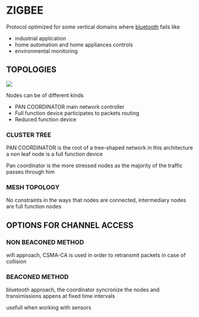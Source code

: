 # ZIGBEE

Protocol optimized for some vertical domains where [bluetooth](BLUETOOTH.md) fails like

- industrial application
- home automation and home appliances controls
- environmental monitoring

## TOPOLOGIES

![](Pasted%20image%2020240321144834.png)

Nodes can be of different kinds

- PAN COORDINATOR main network controller
- Full function device participates to packets routing
- Reduced function device

### CLUSTER TREE

PAN COORDINATOR is the root of a tree-shaped network in this architecture a non leaf node is a full function device

Pan coordinator is the more stressed nodes as the majority of the traffic passes through him

### MESH TOPOLOGY

No constraints in the ways that nodes are connected, intermediary nodes are full function nodes

## OPTIONS FOR CHANNEL ACCESS

### NON BEACONED METHOD

wifi approach, CSMA-CA is used in order to retransmit packets in case of collision

### BEACONED METHOD

bluetooth approach, the coordinator syncronize the nodes and transimissions appens at fixed time intervals

usefull when working with sensors

